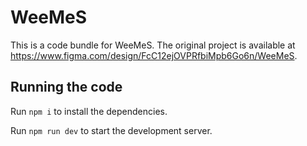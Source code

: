
  # WeeMeS

  This is a code bundle for WeeMeS. The original project is available at https://www.figma.com/design/FcC12ejOVPRfbiMpb6Go6n/WeeMeS.

  ## Running the code

  Run `npm i` to install the dependencies.

  Run `npm run dev` to start the development server.
  